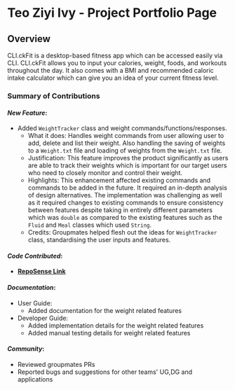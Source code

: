 # Teo Ziyi Ivy - Project Portfolio Page

## Overview
CLI.ckFit is a desktop-based fitness app which can be accessed easily via CLI. CLI.ckFit allows you to input your calories,
weight, foods, and workouts throughout the day. It also comes with a BMI and recommended caloric intake calculator
which can give you an idea of your current fitness level.

### Summary of Contributions

#### _New Feature_: 
* Added `WeightTracker` class and weight commands/functions/responses.
  * What it does: Handles weight commands from user allowing user to add, delete and list their weight. Also handling
  the saving of weights to a `Weight.txt` file and loading of weights from the `Weight.txt` file.
  * Justification: This feature improves the product significantly as users are able to track their 
  weights which is important for our target users who need to closely monitor and control their weight.
  * Highlights: This enhancement affected existing commands and commands to be added in the future. It required an 
  in-depth analysis of design alternatives. The implementation was challenging as well as it required changes to 
  existing commands to ensure consistency between features despite taking in entirely different parameters which was 
  `double` as compared to the existing features such as the `Fluid` and `Meal` classes which used `String`.
  * Credits: Groupmates helped flesh out the ideas for `WeightTracker` class, standardising the user inputs and features.

#### _Code Contributed_:
* [**RepoSense Link**](https://nus-cs2113-ay2122s1.github.io/tp-dashboard/?search=&sort=groupTitle&sortWithin=title&timeframe=commit&mergegroup=&groupSelect=groupByRepos&breakdown=true&checkedFileTypes=docs~functional-code~test-code~other&since=2021-09-25&tabOpen=true&tabType=authorship&tabAuthor=teoziyiivy&tabRepo=AY2122S1-CS2113T-F14-3%2Ftp%5Bmaster%5D&authorshipIsMergeGroup=false&authorshipFileTypes=docs~functional-code~test-code&authorshipIsBinaryFileTypeChecked=false)

<div style="page-break-after: always;"></div>

#### _Documentation_:
* User Guide: 
  * Added documentation for the weight related features
* Developer Guide: 
  * Added implementation details for the weight related features
  * Added manual testing details for weight related features

#### _Community_:
* Reviewed groupmates PRs
* Reported bugs and suggestions for other teams' UG,DG and applications
